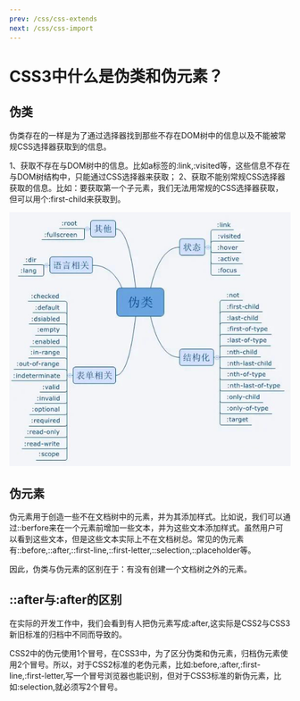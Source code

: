 ```yaml
---
prev: /css/css-extends
next: /css/css-import
---
```


# CSS3中什么是伪类和伪元素？

## 伪类

伪类存在的一样是为了通过选择器找到那些不存在DOM树中的信息以及不能被常规CSS选择器获取到的信息。

1、获取不存在与DOM树中的信息。比如a标签的:link,:visited等，这些信息不存在与DOM树结构中，只能通过CSS选择器来获取；
2、获取不能别常规CSS选择器获取的信息。比如：要获取第一个子元素，我们无法用常规的CSS选择器获取，但可以用个:first-child来获取到。

![css3](../images/fake-css.jpg)

## 伪元素
伪元素用于创造一些不在文档树中的元素，并为其添加样式。比如说，我们可以通过::berfore来在一个元素前增加一些文本，并为这些文本添加样式。虽然用户可以看到这些文本，但是这些文本实际上不在文档树总。常见的伪元素有::before,::after,::first-line,::first-letter,::selection,::placeholder等。

因此，伪类与伪元素的区别在于：有没有创建一个文档树之外的元素。

## ::after与:after的区别
在实际的开发工作中，我们会看到有人把伪元素写成:after,这实际是CSS2与CSS3新旧标准的归档中不同而导致的。

CSS2中的伪元使用1个冒号，在CSS3中，为了区分伪类和伪元素，归档伪元素使用2个冒号。所以，对于CSS2标准的老伪元素，比如:before,:after,:first-line,:first-letter,写一个冒号浏览器也能识别，但对于CSS3标准的新伪元素，比如:selection,就必须写2个冒号。